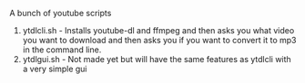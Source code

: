 A bunch of youtube scripts

1. ytdlcli.sh - Installs youtube-dl and ffmpeg and then asks you what video you want to download and then asks you if you want to convert it to mp3 in the command line.
2. ytdlgui.sh - Not made yet but will have the same features as ytdlcli with a very simple gui
